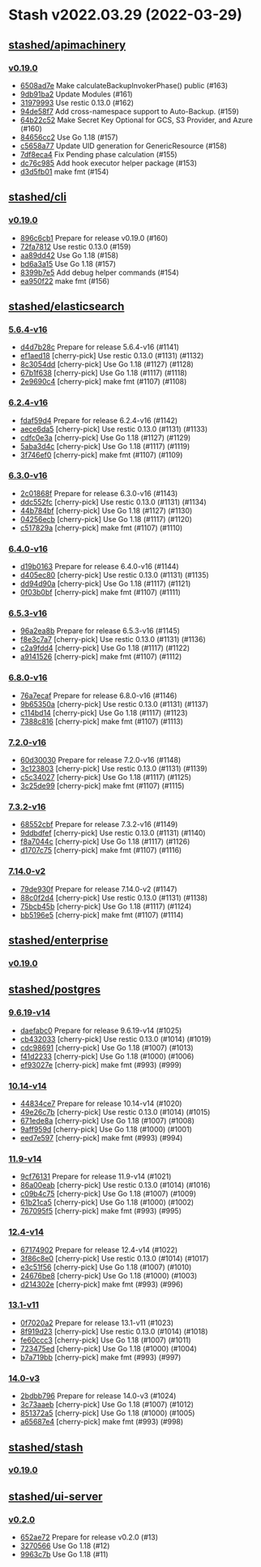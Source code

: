 # Stash v2022.03.29 (2022-03-29)


## [stashed/apimachinery](https://github.com/stashed/apimachinery)

### [v0.19.0](https://github.com/stashed/apimachinery/releases/tag/v0.19.0)

- [6508ad7e](https://github.com/stashed/apimachinery/commit/6508ad7e) Make calculateBackupInvokerPhase() public (#163)
- [9db91ba2](https://github.com/stashed/apimachinery/commit/9db91ba2) Update Modules (#161)
- [31979993](https://github.com/stashed/apimachinery/commit/31979993) Use restic 0.13.0 (#162)
- [94de58f7](https://github.com/stashed/apimachinery/commit/94de58f7) Add cross-namespace support to Auto-Backup. (#159)
- [64b22c52](https://github.com/stashed/apimachinery/commit/64b22c52) Make Secret Key Optional for GCS, S3 Provider, and Azure (#160)
- [84656cc2](https://github.com/stashed/apimachinery/commit/84656cc2) Use Go 1.18 (#157)
- [c5658a77](https://github.com/stashed/apimachinery/commit/c5658a77) Update UID generation for GenericResource (#158)
- [7df8eca4](https://github.com/stashed/apimachinery/commit/7df8eca4) Fix Pending phase calculation (#155)
- [dc76c985](https://github.com/stashed/apimachinery/commit/dc76c985) Add hook executor helper package (#153)
- [d3d5fb01](https://github.com/stashed/apimachinery/commit/d3d5fb01) make fmt (#154)



## [stashed/cli](https://github.com/stashed/cli)

### [v0.19.0](https://github.com/stashed/cli/releases/tag/v0.19.0)

- [896c6cb1](https://github.com/stashed/cli/commit/896c6cb1) Prepare for release v0.19.0 (#160)
- [72fa7812](https://github.com/stashed/cli/commit/72fa7812) Use restic 0.13.0 (#159)
- [aa89dd42](https://github.com/stashed/cli/commit/aa89dd42) Use Go 1.18 (#158)
- [bd6a3a15](https://github.com/stashed/cli/commit/bd6a3a15) Use Go 1.18 (#157)
- [8399b7e5](https://github.com/stashed/cli/commit/8399b7e5) Add debug helper commands (#154)
- [ea950f22](https://github.com/stashed/cli/commit/ea950f22) make fmt (#156)



## [stashed/elasticsearch](https://github.com/stashed/elasticsearch)

### [5.6.4-v16](https://github.com/stashed/elasticsearch/releases/tag/5.6.4-v16)

- [d4d7b28c](https://github.com/stashed/elasticsearch/commit/d4d7b28c) Prepare for release 5.6.4-v16 (#1141)
- [ef1aed18](https://github.com/stashed/elasticsearch/commit/ef1aed18) [cherry-pick] Use restic 0.13.0 (#1131) (#1132)
- [8c3054dd](https://github.com/stashed/elasticsearch/commit/8c3054dd) [cherry-pick] Use Go 1.18 (#1127) (#1128)
- [67b1f638](https://github.com/stashed/elasticsearch/commit/67b1f638) [cherry-pick] Use Go 1.18 (#1117) (#1118)
- [2e9690c4](https://github.com/stashed/elasticsearch/commit/2e9690c4) [cherry-pick] make fmt (#1107) (#1108)


### [6.2.4-v16](https://github.com/stashed/elasticsearch/releases/tag/6.2.4-v16)

- [fdaf59d4](https://github.com/stashed/elasticsearch/commit/fdaf59d4) Prepare for release 6.2.4-v16 (#1142)
- [aece6da5](https://github.com/stashed/elasticsearch/commit/aece6da5) [cherry-pick] Use restic 0.13.0 (#1131) (#1133)
- [cdfc0e3a](https://github.com/stashed/elasticsearch/commit/cdfc0e3a) [cherry-pick] Use Go 1.18 (#1127) (#1129)
- [5aba3d4c](https://github.com/stashed/elasticsearch/commit/5aba3d4c) [cherry-pick] Use Go 1.18 (#1117) (#1119)
- [3f746ef0](https://github.com/stashed/elasticsearch/commit/3f746ef0) [cherry-pick] make fmt (#1107) (#1109)


### [6.3.0-v16](https://github.com/stashed/elasticsearch/releases/tag/6.3.0-v16)

- [2c01868f](https://github.com/stashed/elasticsearch/commit/2c01868f) Prepare for release 6.3.0-v16 (#1143)
- [ddc552fc](https://github.com/stashed/elasticsearch/commit/ddc552fc) [cherry-pick] Use restic 0.13.0 (#1131) (#1134)
- [44b784bf](https://github.com/stashed/elasticsearch/commit/44b784bf) [cherry-pick] Use Go 1.18 (#1127) (#1130)
- [04256ecb](https://github.com/stashed/elasticsearch/commit/04256ecb) [cherry-pick] Use Go 1.18 (#1117) (#1120)
- [c517829a](https://github.com/stashed/elasticsearch/commit/c517829a) [cherry-pick] make fmt (#1107) (#1110)


### [6.4.0-v16](https://github.com/stashed/elasticsearch/releases/tag/6.4.0-v16)

- [d19b0163](https://github.com/stashed/elasticsearch/commit/d19b0163) Prepare for release 6.4.0-v16 (#1144)
- [d405ec80](https://github.com/stashed/elasticsearch/commit/d405ec80) [cherry-pick] Use restic 0.13.0 (#1131) (#1135)
- [dd94d90a](https://github.com/stashed/elasticsearch/commit/dd94d90a) [cherry-pick] Use Go 1.18 (#1117) (#1121)
- [0f03b0bf](https://github.com/stashed/elasticsearch/commit/0f03b0bf) [cherry-pick] make fmt (#1107) (#1111)


### [6.5.3-v16](https://github.com/stashed/elasticsearch/releases/tag/6.5.3-v16)

- [96a2ea8b](https://github.com/stashed/elasticsearch/commit/96a2ea8b) Prepare for release 6.5.3-v16 (#1145)
- [f8e3c7a7](https://github.com/stashed/elasticsearch/commit/f8e3c7a7) [cherry-pick] Use restic 0.13.0 (#1131) (#1136)
- [c2a9fdd4](https://github.com/stashed/elasticsearch/commit/c2a9fdd4) [cherry-pick] Use Go 1.18 (#1117) (#1122)
- [a9141526](https://github.com/stashed/elasticsearch/commit/a9141526) [cherry-pick] make fmt (#1107) (#1112)


### [6.8.0-v16](https://github.com/stashed/elasticsearch/releases/tag/6.8.0-v16)

- [76a7ecaf](https://github.com/stashed/elasticsearch/commit/76a7ecaf) Prepare for release 6.8.0-v16 (#1146)
- [9b65350a](https://github.com/stashed/elasticsearch/commit/9b65350a) [cherry-pick] Use restic 0.13.0 (#1131) (#1137)
- [c114bd14](https://github.com/stashed/elasticsearch/commit/c114bd14) [cherry-pick] Use Go 1.18 (#1117) (#1123)
- [7388c816](https://github.com/stashed/elasticsearch/commit/7388c816) [cherry-pick] make fmt (#1107) (#1113)


### [7.2.0-v16](https://github.com/stashed/elasticsearch/releases/tag/7.2.0-v16)

- [60d30030](https://github.com/stashed/elasticsearch/commit/60d30030) Prepare for release 7.2.0-v16 (#1148)
- [3c123803](https://github.com/stashed/elasticsearch/commit/3c123803) [cherry-pick] Use restic 0.13.0 (#1131) (#1139)
- [c5c34027](https://github.com/stashed/elasticsearch/commit/c5c34027) [cherry-pick] Use Go 1.18 (#1117) (#1125)
- [3c25de99](https://github.com/stashed/elasticsearch/commit/3c25de99) [cherry-pick] make fmt (#1107) (#1115)


### [7.3.2-v16](https://github.com/stashed/elasticsearch/releases/tag/7.3.2-v16)

- [68552cbf](https://github.com/stashed/elasticsearch/commit/68552cbf) Prepare for release 7.3.2-v16 (#1149)
- [9ddbdfef](https://github.com/stashed/elasticsearch/commit/9ddbdfef) [cherry-pick] Use restic 0.13.0 (#1131) (#1140)
- [f8a7044c](https://github.com/stashed/elasticsearch/commit/f8a7044c) [cherry-pick] Use Go 1.18 (#1117) (#1126)
- [d1707c75](https://github.com/stashed/elasticsearch/commit/d1707c75) [cherry-pick] make fmt (#1107) (#1116)


### [7.14.0-v2](https://github.com/stashed/elasticsearch/releases/tag/7.14.0-v2)

- [79de930f](https://github.com/stashed/elasticsearch/commit/79de930f) Prepare for release 7.14.0-v2 (#1147)
- [88c0f2d4](https://github.com/stashed/elasticsearch/commit/88c0f2d4) [cherry-pick] Use restic 0.13.0 (#1131) (#1138)
- [75bcb45b](https://github.com/stashed/elasticsearch/commit/75bcb45b) [cherry-pick] Use Go 1.18 (#1117) (#1124)
- [bb5196e5](https://github.com/stashed/elasticsearch/commit/bb5196e5) [cherry-pick] make fmt (#1107) (#1114)



## [stashed/enterprise](https://github.com/stashed/enterprise)

### [v0.19.0](https://github.com/stashed/enterprise/releases/tag/v0.19.0)




## [stashed/postgres](https://github.com/stashed/postgres)

### [9.6.19-v14](https://github.com/stashed/postgres/releases/tag/9.6.19-v14)

- [daefabc0](https://github.com/stashed/postgres/commit/daefabc0) Prepare for release 9.6.19-v14 (#1025)
- [cb432033](https://github.com/stashed/postgres/commit/cb432033) [cherry-pick] Use restic 0.13.0 (#1014) (#1019)
- [cdc98691](https://github.com/stashed/postgres/commit/cdc98691) [cherry-pick] Use Go 1.18 (#1007) (#1013)
- [f41d2233](https://github.com/stashed/postgres/commit/f41d2233) [cherry-pick] Use Go 1.18 (#1000) (#1006)
- [ef93027e](https://github.com/stashed/postgres/commit/ef93027e) [cherry-pick] make fmt (#993) (#999)


### [10.14-v14](https://github.com/stashed/postgres/releases/tag/10.14-v14)

- [44834ce7](https://github.com/stashed/postgres/commit/44834ce7) Prepare for release 10.14-v14 (#1020)
- [49e26c7b](https://github.com/stashed/postgres/commit/49e26c7b) [cherry-pick] Use restic 0.13.0 (#1014) (#1015)
- [671ede8a](https://github.com/stashed/postgres/commit/671ede8a) [cherry-pick] Use Go 1.18 (#1007) (#1008)
- [9aff959d](https://github.com/stashed/postgres/commit/9aff959d) [cherry-pick] Use Go 1.18 (#1000) (#1001)
- [eed7e597](https://github.com/stashed/postgres/commit/eed7e597) [cherry-pick] make fmt (#993) (#994)


### [11.9-v14](https://github.com/stashed/postgres/releases/tag/11.9-v14)

- [9cf76131](https://github.com/stashed/postgres/commit/9cf76131) Prepare for release 11.9-v14 (#1021)
- [86a00eab](https://github.com/stashed/postgres/commit/86a00eab) [cherry-pick] Use restic 0.13.0 (#1014) (#1016)
- [c09b4c75](https://github.com/stashed/postgres/commit/c09b4c75) [cherry-pick] Use Go 1.18 (#1007) (#1009)
- [61b21ca5](https://github.com/stashed/postgres/commit/61b21ca5) [cherry-pick] Use Go 1.18 (#1000) (#1002)
- [767095f5](https://github.com/stashed/postgres/commit/767095f5) [cherry-pick] make fmt (#993) (#995)


### [12.4-v14](https://github.com/stashed/postgres/releases/tag/12.4-v14)

- [67174902](https://github.com/stashed/postgres/commit/67174902) Prepare for release 12.4-v14 (#1022)
- [3f86c8e0](https://github.com/stashed/postgres/commit/3f86c8e0) [cherry-pick] Use restic 0.13.0 (#1014) (#1017)
- [e3c51f56](https://github.com/stashed/postgres/commit/e3c51f56) [cherry-pick] Use Go 1.18 (#1007) (#1010)
- [24676be8](https://github.com/stashed/postgres/commit/24676be8) [cherry-pick] Use Go 1.18 (#1000) (#1003)
- [d214302e](https://github.com/stashed/postgres/commit/d214302e) [cherry-pick] make fmt (#993) (#996)


### [13.1-v11](https://github.com/stashed/postgres/releases/tag/13.1-v11)

- [0f7020a2](https://github.com/stashed/postgres/commit/0f7020a2) Prepare for release 13.1-v11 (#1023)
- [8f919d23](https://github.com/stashed/postgres/commit/8f919d23) [cherry-pick] Use restic 0.13.0 (#1014) (#1018)
- [fe60ccc3](https://github.com/stashed/postgres/commit/fe60ccc3) [cherry-pick] Use Go 1.18 (#1007) (#1011)
- [723475ed](https://github.com/stashed/postgres/commit/723475ed) [cherry-pick] Use Go 1.18 (#1000) (#1004)
- [b7a719bb](https://github.com/stashed/postgres/commit/b7a719bb) [cherry-pick] make fmt (#993) (#997)


### [14.0-v3](https://github.com/stashed/postgres/releases/tag/14.0-v3)

- [2bdbb796](https://github.com/stashed/postgres/commit/2bdbb796) Prepare for release 14.0-v3 (#1024)
- [3c73aaeb](https://github.com/stashed/postgres/commit/3c73aaeb) [cherry-pick] Use Go 1.18 (#1007) (#1012)
- [851372a5](https://github.com/stashed/postgres/commit/851372a5) [cherry-pick] Use Go 1.18 (#1000) (#1005)
- [a65687e4](https://github.com/stashed/postgres/commit/a65687e4) [cherry-pick] make fmt (#993) (#998)



## [stashed/stash](https://github.com/stashed/stash)

### [v0.19.0](https://github.com/stashed/stash/releases/tag/v0.19.0)




## [stashed/ui-server](https://github.com/stashed/ui-server)

### [v0.2.0](https://github.com/stashed/ui-server/releases/tag/v0.2.0)

- [652ae72](https://github.com/stashed/ui-server/commit/652ae72) Prepare for release v0.2.0 (#13)
- [3270566](https://github.com/stashed/ui-server/commit/3270566) Use Go 1.18 (#12)
- [9963c7b](https://github.com/stashed/ui-server/commit/9963c7b) Use Go 1.18 (#11)




